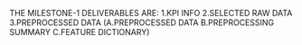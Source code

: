 THE MILESTONE-1 DELIVERABLES ARE:
1.KPI INFO
2.SELECTED RAW DATA
3.PREPROCESSED DATA 
(A.PREPROCESSED DATA
 B.PREPROCESSING SUMMARY
 C.FEATURE DICTIONARY)
